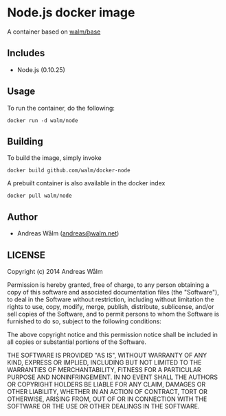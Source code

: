 # Node.js docker image

A container based on [walm/base](https://github.com/walm/docker-base)

## Includes

  * Node.js (0.10.25)

## Usage

To run the container, do the following:

    docker run -d walm/node

## Building

To build the image, simply invoke

    docker build github.com/walm/docker-node

A prebuilt container is also available in the docker index

    docker pull walm/node

## Author

  * Andreas Wålm (<andreas@walm.net>)

## LICENSE

Copyright (c) 2014 Andreas Wålm

Permission is hereby granted, free of charge, to any person obtaining a copy
of this software and associated documentation files (the "Software"), to deal
in the Software without restriction, including without limitation the rights
to use, copy, modify, merge, publish, distribute, sublicense, and/or sell
copies of the Software, and to permit persons to whom the Software is
furnished to do so, subject to the following conditions:

The above copyright notice and this permission notice shall be included in
all copies or substantial portions of the Software.

THE SOFTWARE IS PROVIDED "AS IS", WITHOUT WARRANTY OF ANY KIND, EXPRESS OR
IMPLIED, INCLUDING BUT NOT LIMITED TO THE WARRANTIES OF MERCHANTABILITY,
FITNESS FOR A PARTICULAR PURPOSE AND NONINFRINGEMENT. IN NO EVENT SHALL THE
AUTHORS OR COPYRIGHT HOLDERS BE LIABLE FOR ANY CLAIM, DAMAGES OR OTHER
LIABILITY, WHETHER IN AN ACTION OF CONTRACT, TORT OR OTHERWISE, ARISING FROM,
OUT OF OR IN CONNECTION WITH THE SOFTWARE OR THE USE OR OTHER DEALINGS IN
THE SOFTWARE.
